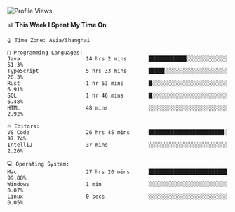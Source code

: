 <!--START_SECTION:waka-->
![Profile Views](http://img.shields.io/badge/Profile%20Views-4-blue)

📊 **This Week I Spent My Time On** 

```text
⌚︎ Time Zone: Asia/Shanghai

💬 Programming Languages: 
Java                     14 hrs 2 mins       ████████████░░░░░░░░░░░░░   51.3% 
TypeScript               5 hrs 33 mins       █████░░░░░░░░░░░░░░░░░░░░   20.3% 
Rust                     1 hr 53 mins        █░░░░░░░░░░░░░░░░░░░░░░░░   6.91% 
SQL                      1 hr 46 mins        █░░░░░░░░░░░░░░░░░░░░░░░░   6.48% 
HTML                     48 mins             ░░░░░░░░░░░░░░░░░░░░░░░░░   2.92%

🔥 Editors: 
VS Code                  26 hrs 45 mins      ████████████████████████░   97.74% 
IntelliJ                 37 mins             ░░░░░░░░░░░░░░░░░░░░░░░░░   2.26%

💻 Operating System: 
Mac                      27 hrs 20 mins      █████████████████████████   99.88% 
Windows                  1 min               ░░░░░░░░░░░░░░░░░░░░░░░░░   0.07% 
Linux                    0 secs              ░░░░░░░░░░░░░░░░░░░░░░░░░   0.05%

```


<!--END_SECTION:waka-->
